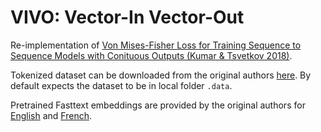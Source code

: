 # VIVO: Vector-In Vector-Out

Re-implementation of
[Von Mises-Fisher Loss for Training Sequence to Sequence Models with Conituous Outputs (Kumar & Tsvetkov 2018)](https://arxiv.org/pdf/1812.04616.pdf).

Tokenized dataset can be downloaded from the original authors [here](https://drive.google.com/file/d/1jau37sNH3axLXNndmzFAcXFoR_k4Ujhw/view?usp=sharing). By default expects the dataset to be in local folder `.data`.

Pretrained Fasttext embeddings are provided by the original authors for [English](https://drive.google.com/file/d/1LdzxlIx3D3MyZOKYnsX8mgOJv_qaOhfO/view) and [French](https://drive.google.com/file/d/1G2sKGOmy8728pOnadMf6VjGkusOy6Tle/view).